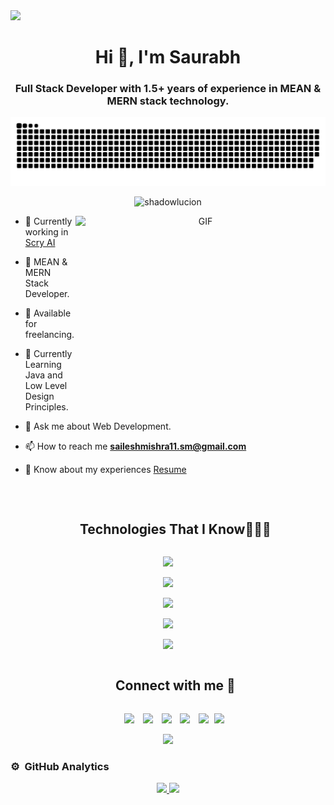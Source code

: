 <!--horizontal divider(gradiant)-->
<img src="https://user-images.githubusercontent.com/73097560/115834477-dbab4500-a447-11eb-908a-139a6edaec5c.gif">

<h1 align="center">Hi 👋, I'm Saurabh</h1>



<h3 align="center">Full Stack Developer with 1.5+ years of experience in MEAN & MERN stack technology.</h3>

<!--- snake -->
<div align="center">
  <img  src="https://github.com/1999AZZAR/1999AZZAR/blob/main/resources/img/grid-snake.svg"
       alt="snake" /></a>
</div>

<p align="center"> <img src="https://komarev.com/ghpvc/?username=shadowlucion&label=Profile%20views&color=0e75b6&style=flat" alt="shadowlucion" /> </p>

<a target="_blank" align="center">
  <img align="right" top="500" height="300" width="400" alt="GIF" src="https://media.giphy.com/media/SWoSkN6DxTszqIKEqv/giphy.gif">
</a>

- 🔭 Currently working in <a href="https://scryai.com/" target="blank">Scry AI</a>

- 🌱 MEAN & MERN Stack Developer.

- 🤝 Available for freelancing.

- 🌱 Currently Learning Java and Low Level Design Principles.

- 💬 Ask me about Web Development.

- 📫 How to reach me **saileshmishra11.sm@gmail.com**

- 📄 Know about my experiences <a href="https://drive.google.com/file/d/1Fa5FbBqPpZzPWpeIxfJDSXrrbRmXsGJQ/view?usp=drive_link">Resume</a>
<br/>


<!--h1 without bottom border-->
<div id="user-content-toc">
  <ul align="center">
    <summary><h2 style="display: inline-block">Technologies That I Know👨🏻‍💻</h2></summary>
  </ul>
</div>

<p align="center">
  <a href="https://skillicons.dev">
    <img src="https://skillicons.dev/icons?i=javascript,typescript,python,java&perline=14" />
  </a>
</p>
<p align="center">
  <a href="https://skillicons.dev">
    <img src="https://skillicons.dev/icons?i=express,angular,react,nodejs,redux,nextjs,html,css,tailwindcss,bootstrap,wordpress,figma&perline=14" />
  </a>
</p>
<p align="center">
  <a href="https://skillicons.dev">
    <img src="https://skillicons.dev/icons?i=mysql,mongodb,firebase,supabase,netlify,heroku&perline=14" />
  </a>
</p>
<p align="center">
  <a href="https://skillicons.dev">
    <img src="https://skillicons.dev/icons?i=git,github,gulp,postman,&perline=14" />
  </a>
</p>
<p align="center">
  <a href="https://skillicons.dev">
    <img src="https://skillicons.dev/icons?i=ts,vscode,codepen,intelijepaat&perline=14" />
  </a>
</p>






<div id="user-content-toc">
  <ul align="center">
    <summary><h2 style="display: inline-block">Connect with me 🤝</h2></summary>
  </ul>
</div>

<p align="center">

 <div align="center"  class="icons-social" style="margin-left: 10px;">
        <a style="margin-left: 10px;"  target="_blank" href="https://www.linkedin.com/in/saurabhmishra101/">
			<img src="https://img.icons8.com/doodle/40/000000/linkedin--v2.png"></a>
        <a style="margin-left: 10px;" target="_blank" href="https://github.com/shadowlucion">
		<img src="https://img.icons8.com/doodle/40/000000/github--v1.png"></a>
	 <a style="margin-left: 10px;" target="_blank" href="https://instagram.com/shadowlucion">
			<img src="https://img.icons8.com/doodle/40/000000/instagram-new--v2.png"></a>
		<a style="margin-left: 10px;" target="_blank" href="https://twitter.com/shadowlucionX">
			<img src="https://img.icons8.com/doodle/1x/twitter-squared--v2.png" ></a>
		<a style="margin-left: 10px;" target="_blank" href="https://www.youtube.com/channel/UCXLCYEmhi9HvERs45FySPjA">
				<img src="https://img.icons8.com/doodle/1x/youtube--v2.png" ></a>
		<a style="margin-left: 5px;" target="_blank" href="https://drive.google.com/file/d/1Fa5FbBqPpZzPWpeIxfJDSXrrbRmXsGJQ/view?usp=drive_link">
					<img src="https://img.icons8.com/plasticine/0.5x/resume.png" ></a>
      </div>
</p>

<!--profile visit count-->
<div align="center">
  
[![](https://visitcount.itsvg.in/api?id=1010nishant&icon=3&color=6)](https://visitcount.itsvg.in)
  
</div>




### ⚙️ &nbsp;GitHub Analytics

<p align="center">
<a href="https://github.com/shadowlucion">
  <img height="180em" src="https://github-readme-stats-eight-theta.vercel.app/api?username=shadowlucion&show_icons=true&theme=algolia&include_all_commits=true&count_private=true"/>
  <img height="180em" src="https://github-readme-stats-eight-theta.vercel.app/api/top-langs/?username=shadowlucion&layout=compact&langs_count=8&theme=algolia"/>
</a>
</p>





